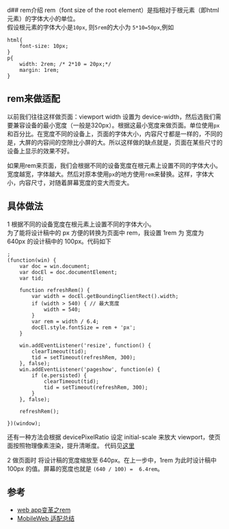 d## rem介绍
rem（font size of the root element）是指相对于根元素（即html元素）的字体大小的单位。     
假设根元素的字体大小是`10px`, 则`5rem`的大小为 `5*10=50px`,例如
```
html{
	font-size: 10px;
}
p{
	width: 2rem; /* 2*10 = 20px;*/
	margin: 1rem;
}
```

## rem来做适配
以前我们往往这样做页面：viewport width 设置为 device-width，然后选我们需要兼容设备的最小宽度（一般是320px）。根据这最小宽度来做页面。单位使用`px`和百分比。在宽度不同的设备上，页面的字体大小，内容尺寸都是一样的，不同的是，大屏的内容间的空隙比小屏的大。所以这样做的缺点就是，页面在某些尺寸的设备上显示的效果不好。     

如果用rem来页面，我们会根据不同的设备宽度在根元素上设置不同的字体大小。宽度越宽，字体越大。然后对原本使用`px`的地方使用`rem`来替换。这样，字体大小，内容尺寸，对随着屏幕宽度的变大而变大。     

## 具体做法    
1 根据不同的设备宽度在根元素上设置不同的字体大小。    
为了能将设计稿中的 px 方便的转换为页面中 rem，我设置 1rem 为 宽度为 640px 的设计稿中的 100px。代码如下

```
;
(function(win) {
    var doc = win.document;
    var docEl = doc.documentElement;
    var tid;

    function refreshRem() {
        var width = docEl.getBoundingClientRect().width;
        if (width > 540) { // 最大宽度
            width = 540;
        }
        var rem = width / 6.4; 
        docEl.style.fontSize = rem + 'px';
    }

    win.addEventListener('resize', function() {
        clearTimeout(tid);
        tid = setTimeout(refreshRem, 300);
    }, false);
    win.addEventListener('pageshow', function(e) {
        if (e.persisted) {
            clearTimeout(tid);
            tid = setTimeout(refreshRem, 300);
        }
    }, false);

    refreshRem();

})(window);
```

还有一种方法会根据 devicePixelRatio 设定 initial-scale 来放大 viewport，使页面按照物理像素渲染，提升清晰度。 代码见[这里](https://github.com/re54k/mobileweb-utilities/blob/master/util/mobile-util.js)

2  做页面时
将设计稿的宽度缩放至 640px。在上一步中，1rem 为此时设计稿中 100px 的值。屏幕的宽度也就是 `(640 / 100) =  6.4rem`。

## 参考
* [web app变革之rem](http://isux.tencent.com/web-app-rem.html)
* [MobileWeb 适配总结](http://www.w3ctech.com/topic/979)
